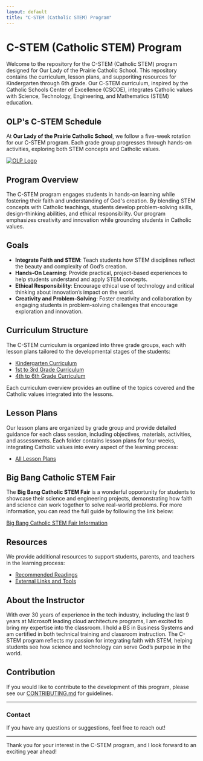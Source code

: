 ```yaml
---
layout: default
title: "C-STEM (Catholic STEM) Program"
---
```

# C-STEM (Catholic STEM) Program

Welcome to the repository for the C-STEM (Catholic STEM) program designed for Our Lady of the Prairie Catholic School. This repository contains the curriculum, lesson plans, and supporiting resources for Kindergarten through 6th grade. Our C-STEM curriculum, inspired by the Catholic Schools Center of Excellence (CSCOE), integrates Catholic values with Science, Technology, Engineering, and Mathematics (STEM) education.

## OLP's C-STEM Schedule

At **Our Lady of the Prairie Catholic School**, we follow a five-week rotation for our C-STEM program. Each grade group progresses through hands-on activities, exploring both STEM concepts and Catholic values. 

[![OLP Logo](https://school.ourladyoftheprairie.com/wp-content/uploads/2017/07/logo.png)](./Curriculum/OLP_C-STEM_Weekly_Schedule.md)

## Program Overview

The C-STEM program engages students in hands-on learning while fostering their faith and understanding of God's creation. By blending STEM concepts with Catholic teachings, students develop problem-solving skills, design-thinking abilities, and ethical responsibility. Our program emphasizes creativity and innovation while grounding students in Catholic values.

## Goals

- **Integrate Faith and STEM**: Teach students how STEM disciplines reflect the beauty and complexity of God’s creation.
- **Hands-On Learning**: Provide practical, project-based experiences to help students understand and apply STEM concepts.
- **Ethical Responsibility**: Encourage ethical use of technology and critical thinking about innovation’s impact on the world.
- **Creativity and Problem-Solving**: Foster creativity and collaboration by engaging students in problem-solving challenges that encourage exploration and innovation.

## Curriculum Structure

The C-STEM curriculum is organized into three grade groups, each with lesson plans tailored to the developmental stages of the students:

- [Kindergarten Curriculum](./Curriculum/Kindergarten_Curriculum.md)
- [1st to 3rd Grade Curriculum](./Curriculum/1-3_Curriculum.md)
- [4th to 6th Grade Curriculum](./Curriculum/4-6_Curriculum.md)

Each curriculum overview provides an outline of the topics covered and the Catholic values integrated into the lessons.

## Lesson Plans

Our lesson plans are organized by grade group and provide detailed guidance for each class session, including objectives, materials, activities, and assessments. Each folder contains lesson plans for four weeks, integrating Catholic values into every aspect of the learning process:

- [All Lesson Plans](./LessonPlans/)

## Big Bang Catholic STEM Fair

The **Big Bang Catholic STEM Fair** is a wonderful opportunity for students to showcase their science and engineering projects, demonstrating how faith and science can work together to solve real-world problems. For more information, you can read the full guide by following the link below:

[Big Bang Catholic STEM Fair Information](./Resources/Big_Bang_Catholic_STEM_Fair.md)

## Resources

We provide additional resources to support students, parents, and teachers in the learning process:

- [Recommended Readings](./Resources/Recommended_Readings.md)
- [External Links and Tools](./Resources/External_Links.md)

## About the Instructor

With over 30 years of experience in the tech industry, including the last 9 years at Microsoft leading cloud architecture programs, I am excited to bring my expertise into the classroom. I hold a BS in Business Systems and am certified in both technical training and classroom instruction. The C-STEM program reflects my passion for integrating faith with STEM, helping students see how science and technology can serve God’s purpose in the world.

## Contribution

If you would like to contribute to the development of this program, please see our [CONTRIBUTING.md](./CONTRIBUTING.md) for guidelines.

---

### Contact

If you have any questions or suggestions, feel free to reach out!

---

Thank you for your interest in the C-STEM program, and I look forward to an exciting year ahead!
